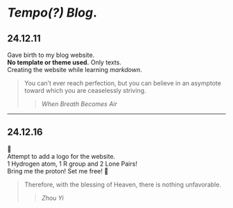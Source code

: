 # ***Tempo(?) Blog***.
## 24.12.11  
Gave birth to my blog website.  
**No template or theme used.** Only texts.<br>
Creating the website while learning *markdown*.<br>
> You can’t ever reach perfection, but you can believe in an asymptote toward which you are ceaselessly striving.
> > *When Breath Becomes Air*

---

## 24.12.16
🥺<br>
Attempt to add a logo for the website.<br>
1 Hydrogen atom, 1 R group and 2 Lone Pairs! <br>
Bring me the proton! Set me free! 🧪
> Therefore, with the blessing of Heaven, there is nothing unfavorable.
> > *Zhou Yi*
